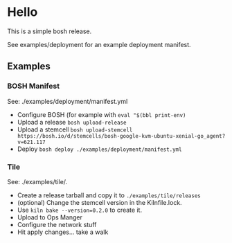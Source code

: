 # Hello

This is a simple bosh release.

See examples/deployment for an example deployment manifest.

## Examples

### BOSH Manifest

See: ./examples/deployment/manifest.yml

- Configure BOSH (for example with `eval "$(bbl print-env)`
- Upload a release `bosh upload-release`
- Upload a stemcell  `bosh upload-stemcell https://bosh.io/d/stemcells/bosh-google-kvm-ubuntu-xenial-go_agent?v=621.117`
- Deploy `bosh deploy ./examples/deployment/manifest.yml`

### Tile

See: ./examples/tile/.

- Create a release tarball and copy it to `./examples/tile/releases`
- (optional) Change the stemcell version in the Kilnfile.lock.
- Use `kiln bake --version=0.2.0` to create it.
- Upload to Ops Manger
- Configure the network stuff
- Hit apply changes... take a walk

